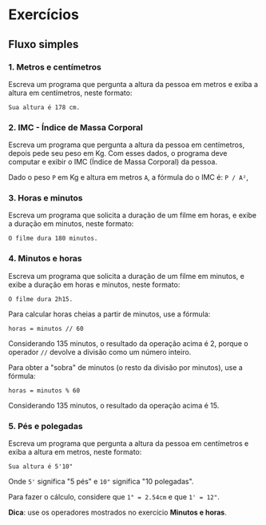 # Exercícios

## Fluxo simples

### 1. Metros e centímetros

Escreva um programa que pergunta a altura da pessoa em metros e exiba a altura em centímetros, neste formato:

`Sua altura é 178 cm.`

### 2. IMC - Índice de Massa Corporal

Escreva um programa que pergunta a altura da pessoa em centímetros, depois pede seu peso em Kg. Com esses dados, o programa deve computar e exibir o IMC (Índice de Massa Corporal) da pessoa.

Dado o peso `P` em Kg e altura em metros `A`, a fórmula do o IMC é: `P / A²`,


### 3. Horas e minutos

Escreva um programa que solicita a duração de um filme em horas, e exibe a duração em minutos, neste formato:

`O filme dura 180 minutos.`


### 4. Minutos e horas

Escreva um programa que solicita a duração de um filme em minutos, e exibe a duração em horas e minutos, neste formato:

`O filme dura 2h15.`

Para calcular horas cheias a partir de minutos, use a fórmula:

`horas = minutos // 60`

Considerando 135 minutos, o resultado da operação acima é 2, porque o operador `//` devolve a divisão como um número inteiro.

Para obter a "sobra" de minutos (o resto da divisão por minutos), use a fórmula:

`horas = minutos % 60`

Considerando 135 minutos, o resultado da operação acima é 15.


### 5. Pés e polegadas

Escreva um programa que pergunta a altura da pessoa em centímetros e exiba a altura em metros, neste formato:

`Sua altura é 5'10"`

Onde `5'` significa "5 pés" e `10"` significa "10 polegadas".

Para fazer o cálculo, considere que `1" = 2.54cm` e que `1' = 12"`.

**Dica**: use os operadores mostrados no exercício **Minutos e horas**.

